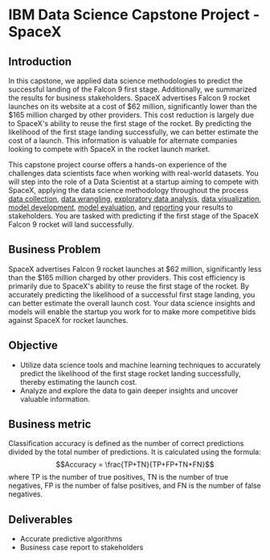 # IBM Data Science Capstone Project - SpaceX

## Introduction

In this capstone, we applied data science methodologies to predict the successful landing of the Falcon 9 first stage. Additionally, we summarized the results for business stakeholders. SpaceX advertises Falcon 9 rocket launches on its website at a cost of $62 million, significantly lower than the $165 million charged by other providers. This cost reduction is largely due to SpaceX's ability to reuse the first stage of the rocket. By predicting the likelihood of the first stage landing successfully, we can better estimate the cost of a launch. This information is valuable for alternate companies looking to compete with SpaceX in the rocket launch market. 

This capstone project course offers a hands-on experience of the challenges data scientists face when working with real-world datasets. You will step into the role of a Data Scientist at a startup aiming to compete with SpaceX, applying the data science methodology throughout the process [data collection](https://github.com/marchesiello/IBM-Data-Science-Capstone-SpaceX/blob/main/Data%20Collection%20API.ipynb), [data wrangling](https://github.com/marchesiello/IBM-Data-Science-Capstone-SpaceX/blob/main/Data%20Wrangling.ipynb), [exploratory data analysis](https://github.com/marchesiello/IBM-Data-Science-Capstone-SpaceX/blob/main/EDA%20with%20SQL.ipynb), [data visualization](https://github.com/marchesiello/IBM-Data-Science-Capstone-SpaceX/blob/main/EDA%20with%20Data%20Visualization.ipynb), [model development](https://github.com/marchesiello/IBM-Data-Science-Capstone-SpaceX/blob/main/Machine%20Learning%20Prediction.ipynb), [model evaluation](https://github.com/marchesiello/IBM-Data-Science-Capstone-SpaceX/blob/main/Machine%20Learning%20Prediction.ipynb), and [reporting](https://github.com/marchesiello/IBM-Data-Science-Capstone-SpaceX/blob/main/Winning%20Space%20Race%20with%20Data%20Science.pdf) your results to stakeholders. You are tasked with predicting if the first stage of the SpaceX Falcon 9 rocket will land successfully. 

## Business Problem
SpaceX advertises Falcon 9 rocket launches at $62 million, significantly less than the $165 million charged by other providers. This cost efficiency is primarily due to SpaceX's ability to reuse the first stage of the rocket. By accurately predicting the likelihood of a successful first stage landing, you can better estimate the overall launch cost. Your data science insights and models will enable the startup you work for to make more competitive bids against SpaceX for rocket launches. 

## Objective
- Utilize data science tools and machine learning techniques to accurately predict the likelihood of the first stage rocket landing successfully, thereby estimating the launch cost.
- Analyze and explore the data to gain deeper insights and uncover valuable information.

## Business metric
Classification accuracy is defined as the number of correct predictions divided by the total number of predictions. It is calculated using the formula:
$$Accuracy = \frac{TP+TN}{TP+FP+TN+FN}$$
where TP is the number of true positives, TN is the number of true negatives, FP is the number of false positives, and FN is the number of false negatives.

## Deliverables
- Accurate predictive algorithms
- Business case report to stakeholders

